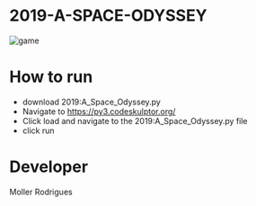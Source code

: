 # 2019-A-SPACE-ODYSSEY
![game](https://github.com/ShuZer0/2019-A-SPACE-ODYSSEY/blob/master/2019%20A%20Space%20Odyssey/images/instructions.png)
# How to run
  - download 2019:A_Space_Odyssey.py
  - Navigate to https://py3.codeskulptor.org/
  - Click load and navigate to the 2019:A_Space_Odyssey.py file
  - click run

# Developer
Moller Rodrigues
